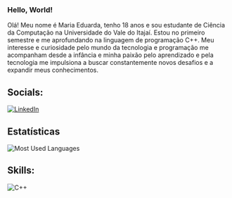 ### Hello, World!

Olá! Meu nome é Maria Eduarda, tenho 18 anos e sou estudante de Ciência da Computação na Universidade do Vale do Itajaí. Estou no primeiro semestre e me aprofundando na linguagem de programação C++.
Meu interesse e curiosidade pelo mundo da tecnologia e programação me acompanham desde a infância e minha paixão pelo aprendizado e pela tecnologia me impulsiona a buscar constantemente novos desafios e a expandir meus conhecimentos.


## Socials:
[![LinkedIn](https://img.shields.io/badge/LinkedIn-0A66C2.svg?style=for-the-badge&logo=LinkedIn&logoColor=pink)](https://www.linkedin.com/in/maria-eduarda-lima23/)

## Estatísticas
![Most Used Languages](https://github-readme-stats.vercel.app/api/top-langs/?username=marias1lva&layout=donut&bg_color=ffc0cb&title_color=27292e&border_radius=20)

## Skills:
![C++](https://img.shields.io/badge/c++-pink.svg?style=for-the-badge&logo=c%2B%2B&logoColor=white)

<!--
**marias1lva/marias1lva** is a ✨ _special_ ✨ repository because its `README.md` (this file) appears on your GitHub profile.

Here are some ideas to get you started:

- 🔭 I’m currently working on ...
- 🌱 I’m currently learning ...
- 👯 I’m looking to collaborate on ...
- 🤔 I’m looking for help with ...
- 💬 Ask me about ...
- 📫 How to reach me: ...
- 😄 Pronouns: ...
- ⚡ Fun fact: ...
-->
